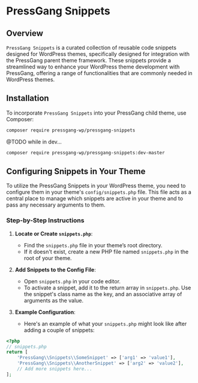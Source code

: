 # PressGang Snippets

## Overview

`PressGang Snippets` is a curated collection of reusable code snippets designed for WordPress themes, specifically designed for integration with the PressGang parent theme framework. These snippets provide a streamlined way to enhance your WordPress theme development with PressGang, offering a range of functionalities that are commonly needed in WordPress themes.

## Installation

To incorporate `PressGang Snippets` into your PressGang child theme, use Composer:

```bash
composer require pressgang-wp/pressgang-snippets
```

@TODO while in dev...
```bash
composer require pressgang-wp/pressgang-snippets:dev-master
```

## Configuring Snippets in Your Theme

To utilize the PressGang Snippets in your WordPress theme, you need to configure them in your theme's `config/snippets.php` file. This file acts as a central place to manage which snippets are active in your theme and to pass any necessary arguments to them.

### Step-by-Step Instructions

1. **Locate or Create `snippets.php`**: 
   - Find the `snippets.php` file in your theme’s root directory. 
   - If it doesn't exist, create a new PHP file named `snippets.php` in the root of your theme.

2. **Add Snippets to the Config File**: 
   - Open `snippets.php` in your code editor.
   - To activate a snippet, add it to the return array in `snippets.php`. Use the snippet's class name as the key, and an associative array of arguments as the value.

3. **Example Configuration**:
   - Here's an example of what your `snippets.php` might look like after adding a couple of snippets:

```php
<?php
// snippets.php
return [
    'PressGang\\Snippets\\SomeSnippet' => ['arg1' => 'value1'],
    'PressGang\\Snippets\\AnotherSnippet' => ['arg2' => 'value2'],
    // Add more snippets here...
];
